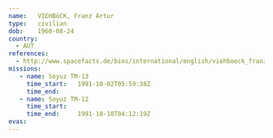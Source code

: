 ```yaml
---
name:	VIEHBöCK, Franz Artur
type:	civilian
dob:	1960-08-24
country:
  - AUT
references:
  - http://www.spacefacts.de/bios/international/english/viehboeck_franz.htm
missions:
   - name: Soyuz TM-13
     time_start:   1991-10-02T05:59:38Z
     time_end:     
   - name: Soyuz TM-12
     time_start:   
     time_end:     1991-10-10T04:12:19Z
evas:
---
```

